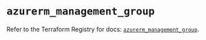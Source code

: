 # `azurerm_management_group`

Refer to the Terraform Registry for docs: [`azurerm_management_group`](https://registry.terraform.io/providers/hashicorp/azurerm/3.92.0/docs/resources/management_group).
